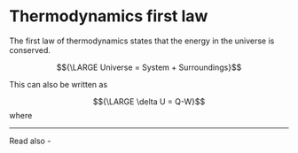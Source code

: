 # Thermodynamics first law
The first law of thermodynamics states that the energy in the universe is conserved.

$${\LARGE Universe = System + Surroundings}$$

This can also be written as 

$${\LARGE \delta U = Q-W}$$
where 


---
Read also - 
